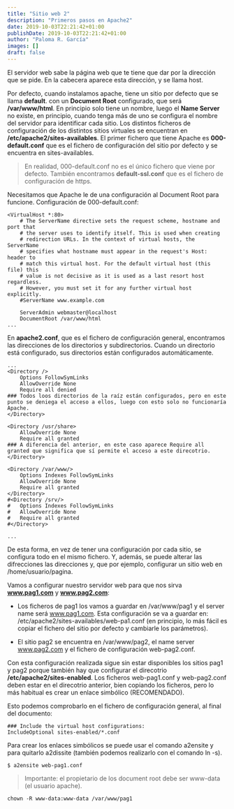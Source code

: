 ```yaml
---
title: "Sitio web 2"
description: "Primeros pasos en Apache2"
date: 2019-10-03T22:21:42+01:00
publishDate: 2019-10-03T22:21:42+01:00
author: "Paloma R. García"
images: []
draft: false
---
```


El servidor web sabe la página web que te tiene que dar por la dirección que se pide. En la cabecera aparece esta dirección, y se llama host.

Por defecto, cuando instalamos apache, tiene un sitio por defecto que se llama **default**. con un **Document Root** configurado, que será **/var/www/html**. En principio solo tiene un nombre, luego el **Name Server** no existe, en principio, cuando tenga más de uno se configura el nombre del servidor para identificar cada sitio. Los distintos ficheros de configuración de los distintos sitios virtuales se encuentran en **/etc/apache2/sites-availables**. El primer fichero que tiene Apache es **000-default.conf** que es el fichero de configuración del sitio por defecto y se encuentra en sites-availables. 

> En realidad, 000-default.conf no es el único fichero que viene por defecto. También encontramos **default-ssl.conf** que es el fichero de configuración de https.

Necesitamos que Apache le de una configuración al Document Root para funcione. Configuración de 000-default.conf:
~~~
<VirtualHost *:80>
	# The ServerName directive sets the request scheme, hostname and port that
	# the server uses to identify itself. This is used when creating
	# redirection URLs. In the context of virtual hosts, the ServerName
	# specifies what hostname must appear in the request's Host: header to
	# match this virtual host. For the default virtual host (this file) this
	# value is not decisive as it is used as a last resort host regardless.
	# However, you must set it for any further virtual host explicitly.
	#ServerName www.example.com

	ServerAdmin webmaster@localhost
	DocumentRoot /var/www/html
...
~~~

En **apache2.conf**, que es el fichero de configuración general, encontramos las direcciones de los directorios y subdirectorios. Cuando un directorio está configurado, sus directorios están configurados automáticamente. 

~~~
...
<Directory />
	Options FollowSymLinks
	AllowOverride None
	Require all denied 
### Todos loos directorios de la raíz están configurados, pero en este punto se deniega el acceso a ellos, luego con esto solo no funcionaría Apache. 
</Directory>

<Directory /usr/share>
	AllowOverride None
	Require all granted
### A diferencia del anterior, en este caso aparece Require all granted que significa que sí permite el acceso a este direcotrio. 
</Directory>

<Directory /var/www/>
	Options Indexes FollowSymLinks
	AllowOverride None
	Require all granted
</Directory>
#<Directory /srv/>
#	Options Indexes FollowSymLinks
#	AllowOverride None
#	Require all granted
#</Directory>

...
~~~

De esta forma, en vez de tener una configuración por cada sitio, se configura todo en el mismo fichero. Y, además, se puede alterar las difrecciones las direcciones y, que por ejemplo, configurar un sitio web en /home/usuario/pagina.

Vamos a configurar nuestro servidor web para que nos sirva **www.pag1.com** y  **www.pag2.com**:
- Los ficheros de pag1 los vamos a guardar en /var/www/pag1 y el server name será www.pag1.com. Esta configuración se va a guardar en: /etc/apache2/sites-availables/web-pa1.conf (en principio, lo más fácil es copiar el fichero del sitio por defecto y cambiarle los parámetros).

- El sitio pag2 se encuentra en /var/www/pag2, el name server www.pag2.com y el fichero de configuración web-pag2.conf.

Con esta configuración realizada sigue sin estar disponibles los sitios pag1 y pag2 porque también hay que configurar el direcotrio **/etc/apache2/sites-enabled**. Los ficheros web-pag1.conf y web-pag2.conf deben estar en el direcotrio anterior, bien copiando los ficheros, pero lo más habitual es crear un enlace simbólico (RECOMENDADO).

Esto podemos comprobarlo en el fichero de configuración general, al final del documento:

~~~
### Include the virtual host configurations:
IncludeOptional sites-enabled/*.conf
~~~

Para crear los enlaces simbólicos se puede usar el comando a2ensite y para quitarlo a2dissite (también podemos realizarlo con el comando ln -s).

~~~
$ a2ensite web-pag1.conf
~~~

> Importante: el propietario de los document root debe ser www-data (el usuario apache). 

~~~
chown -R www-data:www-data /var/www/pag1
~~~










